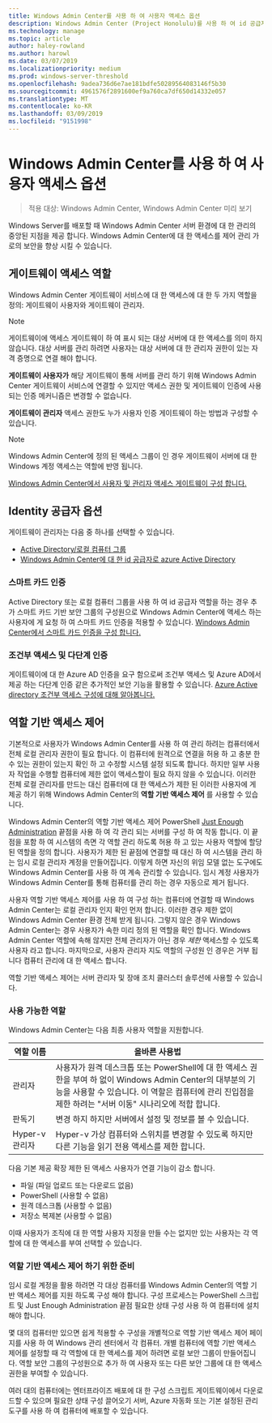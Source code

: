 ```yaml
---
title: Windows Admin Center를 사용 하 여 사용자 액세스 옵션
description: Windows Admin Center (Project Honolulu)를 사용 하 여 id 공급자 및 사용자 액세스 옵션
ms.technology: manage
ms.topic: article
author: haley-rowland
ms.author: harowl
ms.date: 03/07/2019
ms.localizationpriority: medium
ms.prod: windows-server-threshold
ms.openlocfilehash: 9adea736d6e7ae181bdfe50289564083146f5b30
ms.sourcegitcommit: 4961576f2891600ef9a760ca7df650d14332e057
ms.translationtype: MT
ms.contentlocale: ko-KR
ms.lasthandoff: 03/09/2019
ms.locfileid: "9151998"
---
```

# Windows Admin Center를 사용 하 여 사용자 액세스 옵션

>적용 대상: Windows Admin Center, Windows Admin Center 미리 보기

Windows Server를 배포할 때 Windows Admin Center 서버 환경에 대 한 관리의 중앙된 지점을 제공 합니다. Windows Admin Center에 대 한 액세스를 제어 관리 가로의 보안을 향상 시킬 수 있습니다.

## 게이트웨이 액세스 역할

Windows Admin Center 게이트웨이 서비스에 대 한 액세스에 대 한 두 가지 역할을 정의: 게이트웨이 사용자와 게이트웨이 관리자.

> [!NOTE]
> 게이트웨이에 액세스 게이트웨이 하 여 표시 되는 대상 서버에 대 한 액세스를 의미 하지 않습니다. 대상 서버를 관리 하려면 사용자는 대상 서버에 대 한 관리자 권한이 있는 자격 증명으로 연결 해야 합니다.

**게이트웨이 사용자가** 해당 게이트웨이 통해 서버를 관리 하기 위해 Windows Admin Center 게이트웨이 서비스에 연결할 수 있지만 액세스 권한 및 게이트웨이 인증에 사용 되는 인증 메커니즘은 변경할 수 없습니다.

**게이트웨이 관리자** 액세스 권한도 누가 사용자 인증 게이트웨이 하는 방법과 구성할 수 있습니다.

>[!NOTE]
> Windows Admin Center에 정의 된 액세스 그룹이 인 경우 게이트웨이 서버에 대 한 Windows 계정 액세스는 역할에 반영 됩니다. 

[Windows Admin Center에서 사용자 및 관리자 액세스 게이트웨이 구성 합니다.](../configure/user-access-control.md)

## Identity 공급자 옵션

게이트웨이 관리자는 다음 중 하나를 선택할 수 있습니다.

 - [Active Directory/로컬 컴퓨터 그룹](../configure/user-access-control.md#active-directory-or-local-machine-groups)
 - [Windows Admin Center에 대 한 id 공급자로 azure Active Directory](../configure/user-access-control.md#azure-active-directory)


### 스마트 카드 인증

Active Directory 또는 로컬 컴퓨터 그룹을 사용 하 여 id 공급자 역할을 하는 경우 추가 스마트 카드 기반 보안 그룹의 구성원으로 Windows Admin Center에 액세스 하는 사용자에 게 요청 하 여 스마트 카드 인증을 적용할 수 있습니다. [Windows Admin Center에서 스마트 카드 인증을 구성 합니다.](../configure/user-access-control.md#active-directory-or-local-machine-groups)

### 조건부 액세스 및 다단계 인증

게이트웨이에 대 한 Azure AD 인증을 요구 함으로써 조건부 액세스 및 Azure AD에서 제공 하는 다단계 인증 같은 추가적인 보안 기능을 활용할 수 있습니다. [Azure Active directory 조건부 액세스 구성에 대해 알아봅니다.](https://docs.microsoft.com/azure/active-directory/active-directory-conditional-access-azure-portal-get-started)

## 역할 기반 액세스 제어

기본적으로 사용자가 Windows Admin Center를 사용 하 여 관리 하려는 컴퓨터에서 전체 로컬 관리자 권한이 필요 합니다.
이 컴퓨터에 원격으로 연결을 허용 하 고 충분 한 수 있는 권한이 있는지 확인 하 고 수정할 시스템 설정 되도록 합니다.
하지만 일부 사용자 작업을 수행할 컴퓨터에 제한 없이 액세스할이 필요 하지 않을 수 있습니다.
이러한 전체 로컬 관리자를 만드는 대신 컴퓨터에 대 한 액세스가 제한 된 이러한 사용자에 게 제공 하기 위해 Windows Admin Center의 **역할 기반 액세스 제어** 를 사용할 수 있습니다.

Windows Admin Center의 역할 기반 액세스 제어 PowerShell [Just Enough Administration](https://aka.ms/jeadocs) 끝점을 사용 하 여 각 관리 되는 서버를 구성 하 여 작동 합니다.
이 끝점을 포함 하 여 시스템의 측면 각 역할 관리 하도록 허용 하 고 있는 사용자 역할에 할당 된 역할을 정의 합니다.
사용자가 제한 된 끝점에 연결할 때 대신 하 여 시스템을 관리 하는 임시 로컬 관리자 계정을 만들어집니다.
이렇게 하면 자신의 위임 모델 없는 도구에도 Windows Admin Center를 사용 하 여 계속 관리할 수 있습니다.
임시 계정 사용자가 Windows Admin Center를 통해 컴퓨터를 관리 하는 경우 자동으로 제거 됩니다.

사용자 역할 기반 액세스 제어를 사용 하 여 구성 하는 컴퓨터에 연결할 때 Windows Admin Center는 로컬 관리자 인지 확인 먼저 합니다.
이러한 경우 제한 없이 Windows Admin Center 환경 전체 받게 됩니다.
그렇지 않은 경우 Windows Admin Center는 경우 사용자가 속한 미리 정의 된 역할을 확인 합니다.
Windows Admin Center 역할에 속해 않지만 전체 관리자가 아닌 경우 *제한* 액세스할 수 있도록 사용자 라고 합니다.
마지막으로, 사용자 관리자 지도 역할의 구성원 인 경우은 거부 됩니다 컴퓨터 관리에 대 한 액세스 합니다.

역할 기반 액세스 제어는 서버 관리자 및 장애 조치 클러스터 솔루션에 사용할 수 있습니다.

### 사용 가능한 역할

Windows Admin Center는 다음 최종 사용자 역할을 지원합니다.

역할 이름 | 올바른 사용법
----------|-------------
관리자 | 사용자가 원격 데스크톱 또는 PowerShell에 대 한 액세스 권한을 부여 하 없이 Windows Admin Center의 대부분의 기능을 사용할 수 있습니다. 이 역할은 컴퓨터에 관리 진입점을 제한 하려는 "서버 이동" 시나리오에 적합 합니다.
판독기 | 변경 하지 하지만 서버에서 설정 및 정보를 볼 수 있습니다.
Hyper-v 관리자 | Hyper-v 가상 컴퓨터와 스위치를 변경할 수 있도록 하지만 다른 기능을 읽기 전용 액세스를 제한 합니다.

다음 기본 제공 확장 제한 된 액세스 사용자가 연결 기능이 감소 합니다.

- 파일 (파일 업로드 또는 다운로드 없음)
- PowerShell (사용할 수 없음)
- 원격 데스크톱 (사용할 수 없음)
- 저장소 복제본 (사용할 수 없음)

이때 사용자가 조직에 대 한 역할 사용자 지정을 만들 수는 없지만 있는 사용자는 각 역할에 대 한 액세스를 부여 선택할 수 있습니다.

### 역할 기반 액세스 제어 하기 위한 준비

임시 로컬 계정을 활용 하려면 각 대상 컴퓨터를 Windows Admin Center의 역할 기반 액세스 제어를 지원 하도록 구성 해야 합니다.
구성 프로세스는 PowerShell 스크립트 및 Just Enough Administration 끝점 필요한 상태 구성 사용 하 여 컴퓨터에 설치 해야 합니다.

몇 대의 컴퓨터만 있으면 쉽게 적용할 수 구성을 개별적으로 역할 기반 액세스 제어 페이지를 사용 하 여 Windows 관리 센터에서 각 컴퓨터.
개별 컴퓨터에 역할 기반 액세스 제어를 설정할 때 각 역할에 대 한 액세스를 제어 하려면 로컬 보안 그룹이 만들어집니다.
역할 보안 그룹의 구성원으로 추가 하 여 사용자 또는 다른 보안 그룹에 대 한 액세스 권한을 부여할 수 있습니다.

여러 대의 컴퓨터에는 엔터프라이즈 배포에 대 한 구성 스크립트 게이트웨이에서 다운로드할 수 있으며 필요한 상태 구성 끌어오기 서버, Azure 자동화 또는 기본 설정된 관리 도구를 사용 하 여 컴퓨터에 배포할 수 있습니다.
